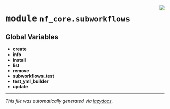 <!-- markdownlint-disable -->

<a href="../../nf_core/subworkflows/__init__.py#L0"><img align="right" style="float:right;" src="https://img.shields.io/badge/-source-cccccc?style=flat-square"></a>

# <kbd>module</kbd> `nf_core.subworkflows`




**Global Variables**
---------------
- **create**
- **info**
- **install**
- **list**
- **remove**
- **subworkflows_test**
- **test_yml_builder**
- **update**




---

_This file was automatically generated via [lazydocs](https://github.com/ml-tooling/lazydocs)._
